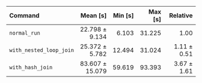| Command | Mean [s] | Min [s] | Max [s] | Relative |
|:---|---:|---:|---:|---:|
| `normal_run` | 22.798 ± 9.134 | 6.103 | 31.225 | 1.00 |
| `with_nested_loop_join` | 25.372 ± 5.782 | 12.494 | 31.024 | 1.11 ± 0.51 |
| `with_hash_join` | 83.607 ± 15.079 | 59.619 | 93.393 | 3.67 ± 1.61 |
